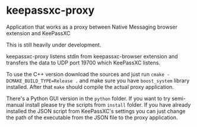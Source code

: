 # keepassxc-proxy
Application that works as a proxy between Native Messaging browser extension and KeePassXC

This is still heavily under development.

keepassxc-proxy listens stdin from keepassxc-browser extension and transfers the data to UDP port 19700 which KeePassXC listens.

To use the C++ version download the sources and just run `cmake -DCMAKE_BUILD_TYPE=Release .` and make sure you have `boost_system` library installed.
After that `make` should compile the actual proxy application.

There's a Python GUI version in the `python` folder. If you want to try semi-manual install please try the scripts from `install` folder.
If you have already installed the JSON script from KeePassXC's settings you can just change the path of the executable from the JSON file to the proxy application.
